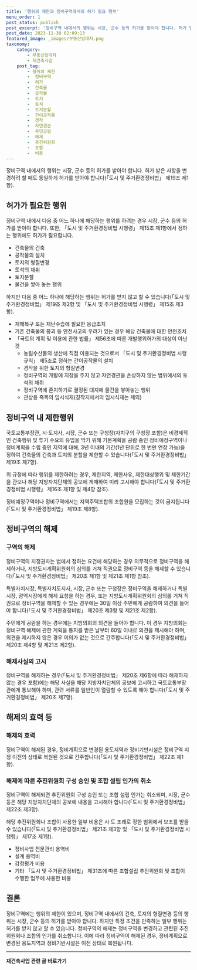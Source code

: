 ```yaml
---
title: '행위의 제한과 정비구역에서의 허가 필요 행위'
menu_order: 1
post_status: publish
post_excerpt: '정비구역 내에서의 행위는 시장, 군수 등의 허가를 받아야 합니다. 허가 받은 사항을 변경하려 할 때도 동일하게 허가를 받아야 합니다  도시 및 주거환경정비법  제19조 제1항 .'
post_date: 2023-11-30 02:09:13
featured_image: _images/부동산임대차.png
taxonomy:
    category:
        - 부동산임대차
        - 재건축사업
    post_tag:
        - 행위의 제한
        -  정비구역
        -  허가
        -  건축물
        -  공작물
        -  토지
        -  토석
        -  토지분할
        -  간이공작물
        -  경작
        -  자연경관
        -  주민공람
        -  해제
        -  추진위원회
        -  조합
        -  비용
---
```



정비구역 내에서의 행위는 시장, 군수 등의 허가를 받아야 합니다. 허가 받은 사항을 변경하려 할 때도 동일하게 허가를 받아야 합니다(「도시 및 주거환경정비법」 제19조 제1항).


## 허가가 필요한 행위

정비구역 내에서 다음 중 어느 하나에 해당하는 행위를 하려는 경우 시장, 군수 등의 허가를 받아야 합니다. 또한, 「도시 및 주거환경정비법 시행령」 제15조 제1항에서 정하는 행위에도 허가가 필요합니다.

- 건축물의 건축
- 공작물의 설치
- 토지의 형질변경
- 토석의 채취
- 토지분할
- 물건을 쌓아 놓는 행위

하지만 다음 중 어느 하나에 해당하는 행위는 허가를 받지 않고 할 수 있습니다(「도시 및 주거환경정비법」 제19조 제2항 및 「도시 및 주거환경정비법 시행령」 제15조 제3항).

- 재해복구 또는 재난수습에 필요한 응급조치
- 기존 건축물의 붕괴 등 안전사고의 우려가 있는 경우 해당 건축물에 대한 안전조치
- 「국토의 계획 및 이용에 관한 법률」 제56조에 따른 개발행위허가의 대상이 아닌 것
  - 농림수산물의 생산에 직접 이용되는 것으로서 「도시 및 주거환경정비법 시행규칙」 제5조로 정하는 간이공작물의 설치
  - 경작을 위한 토지의 형질변경
  - 정비구역의 개발에 지장을 주지 않고 자연경관을 손상하지 않는 범위에서의 토석의 채취
  - 정비구역에 존치하기로 결정된 대지에 물건을 쌓아놓는 행위
  - 관상용 죽목의 임시식재(경작지에서의 임시식재는 제외)


## 정비구역 내 제한행위

국토교통부장관, 시·도지사, 시장, 군수 또는 구청장(자치구의 구청장 포함)은 비경제적인 건축행위 및 투기 수요의 유입을 막기 위해 기본계획을 공람 중인 정비예정구역이나 정비계획을 수립 중인 지역에 대해, 3년 이내의 기간(1년 단위로 한 번만 연장 가능)을 정하여 건축물의 건축과 토지의 분할을 제한할 수 있습니다(「도시 및 주거환경정비법」 제19조 제7항).

위 규정에 따라 행위를 제한하려는 경우, 제한지역, 제한사유, 제한대상행위 및 제한기간을 관보나 해당 지방자치단체의 공보에 게재하여 미리 고시해야 합니다(「도시 및 주거환경정비법 시행령」 제16조 제1항 및 제4항 참조).

정비예정구역이나 정비구역에서는 지역주택조합의 조합원을 모집하는 것이 금지됩니다(「도시 및 주거환경정비법」 제19조 제8항).


## 정비구역의 해제

### 구역의 해제 

정비구역의 지정권자는 법에서 정하는 요건에 해당하는 경우 의무적으로 정비구역을 해제하거나, 지방도시계획위원회의 심의를 거쳐 직권으로 정비구역 등을 해제할 수 있습니다(「도시 및 주거환경정비법」 제20조 제1항 및 제21조 제1항 참조).

특별자치시장, 특별자치도지사, 시장, 군수 또는 구청장은 정비구역을 해제하거나 특별시장, 광역시장에게 해제 요청을 하는 경우, 또는 지방도시계획위원회의 심의를 거쳐 직권으로 정비구역을 해제할 수 있는 경우에는 30일 이상 주민에게 공람하여 의견을 들어야 합니다(「도시 및 주거환경정비법」 제20조 제3항 및 제21조 제2항).

주민에게 공람을 하는 경우에는 지방의회의 의견을 들어야 합니다. 이 경우 지방의회는 정비구역 해제에 관한 계획을 통지를 받은 날부터 60일 이내로 의견을 제시해야 하며, 의견을 제시하지 않은 경우 이의가 없는 것으로 간주합니다(「도시 및 주거환경정비법」 제20조 제4항 및 제21조 제2항).

### 해제사실의 고시

정비구역을 해제하는 경우(「도시 및 주거환경정비법」 제20조 제6항에 따라 해제하지 않는 경우 포함)에는 해당 사실을 해당 지방자치단체의 공보에 고시하고 국토교통부장관에게 통보해야 하며, 관련 서류를 일반인이 열람할 수 있도록 해야 합니다(「도시 및 주거환경정비법」 제20조 제7항).

## 해제의 효력 등

### 해제의 효력

정비구역이 해제된 경우, 정비계획으로 변경된 용도지역과 정비기반시설은 정비구역 지정 이전의 상태로 복원된 것으로 간주합니다(「도시 및 주거환경정비법」 제22조 제1항).

### 해제에 따른 추진위원회 구성 승인 및 조합 설립 인가의 취소

정비구역이 해제되면 추진위원회 구성 승인 또는 조합 설립 인가는 취소되며, 시장, 군수 등은 해당 지방자치단체의 공보에 내용을 고시해야 합니다(「도시 및 주거환경정비법」 제22조 제3항).

해당 추진위원회나 조합이 사용한 일부 비용은 시·도 조례로 정한 범위에서 보조를 받을 수 있습니다(「도시 및 주거환경정비법」 제21조 제3항 및 「도시 및 주거환경정비법 시행령」 제17조 제1항).

- 정비사업 전문관리 용역비
- 설계 용역비
- 감정평가 비용
- 기타 「도시 및 주거환경정비법」 제31조에 따른 조합설립 추진위원회 및 조합이 수행한 업무에 사용한 비용

## 결론

정비구역에는 행위의 제한이 있으며, 정비구역 내에서의 건축, 토지의 형질변경 등의 행위는 시장, 군수 등의 허가를 받아야 합니다. 하지만 특정 조건을 만족하는 일부 행위는 허가를 받지 않고 할 수 있습니다. 정비구역의 해제는 정비구역을 변경하고 관련된 추진위원회나 조합의 인가를 취소합니다. 이에 따라 정비구역이 해제된 경우, 정비계획으로 변경된 용도지역과 정비기반시설은 이전 상태로 복원됩니다.
<!-- wp:separator -->
<hr class="wp-block-separator has-alpha-channel-opacity"/>
<!-- /wp:separator -->

<!-- wp:group {"backgroundColor":"base","layout":{"type":"constrained"}} -->
<div class="wp-block-group has-base-background-color has-background"><!-- wp:paragraph {"align":"center","fontSize":"medium"} -->
<p class="has-text-align-center has-large-font-size"><strong>재건축사업 관련 글 바로가기</strong></p>
<!-- /wp:paragraph -->


<!-- wp:latest-posts
{"categories":[{"id":27267,"count":19,"description":"","link":"https://uknowlaw.com/category/%ec%9e%ac%ea%b1%b4%ec%b6%95%ec%82%ac%ec%97%85/","name":"재건축사업","slug":"재건축사업","taxonomy":"category","parent":0,"meta":[],"_links":{"self":[{"href":"https://uknowlaw.com/wp-json/wp/v2/categories/27267"}],"collection":[{"href":"https://uknowlaw.com/wp-json/wp/v2/categories"}],"about":[{"href":"https://uknowlaw.com/wp-json/wp/v2/taxonomies/category"}],"wp:post_type":[{"href":"https://uknowlaw.com/wp-json/wp/v2/posts?categories=27267"}],"curies":[{"name":"wp","href":"https://api.w.org/{rel}","templated":true}]}}],"postsToShow":100,"excerptLength":28,"postLayout":"grid","columns":2,"featuredImageAlign":"left","featuredImageSizeSlug":"large","fontSize":"small"} /--></div>
<!-- /wp:group -->
